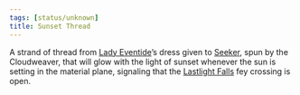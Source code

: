 ```yaml
---
tags: [status/unknown]
title: Sunset Thread
---
```


A strand of thread from [Lady Eventide](<../../../../people/fey/lady-eventide.md>)’s dress given to [Seeker](<../../../../people/pcs/dunmar-fellowship/seeker.md>), spun by the Cloudweaver, that will glow with the light of sunset whenever the sun is setting in the material plane, signaling that the [Lastlight Falls](<../../../../cosmology/multiverse/echo-realms/feywild/lastlight-falls.md>) fey crossing is open. 
